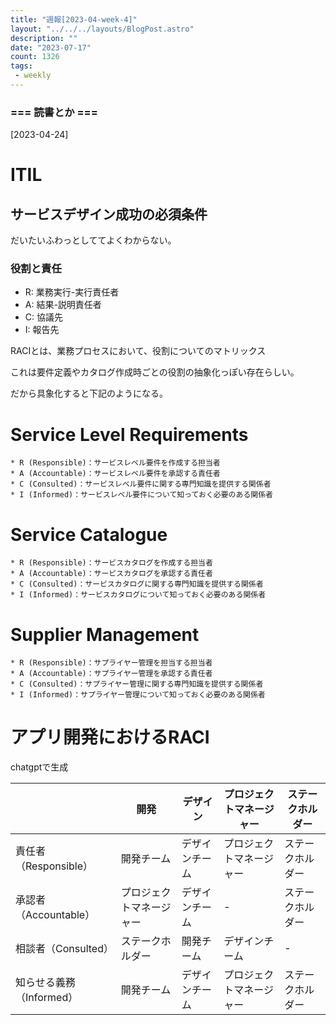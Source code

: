 ```yaml
---
title: "週報[2023-04-week-4]"
layout: "../../../layouts/BlogPost.astro"
description: ""
date: "2023-07-17"
count: 1326
tags:
 - weekly
---
```





### === 読書とか ===

[2023-04-24]

# ITIL

## サービスデザイン成功の必須条件

だいたいふわっとしててよくわからない。

### 役割と責任

* R: 業務実行-実行責任者
* A: 結果-説明責任者
* C: 協議先
* I: 報告先

RACIとは、業務プロセスにおいて、役割についてのマトリックス

これは要件定義やカタログ作成時ごとの役割の抽象化っぽい存在らしい。

だから具象化すると下記のようになる。

# Service Level Requirements
	* R (Responsible)：サービスレベル要件を作成する担当者
	* A (Accountable)：サービスレベル要件を承認する責任者
	* C (Consulted)：サービスレベル要件に関する専門知識を提供する関係者
	* I (Informed)：サービスレベル要件について知っておく必要のある関係者
# Service Catalogue
	* R (Responsible)：サービスカタログを作成する担当者
	* A (Accountable)：サービスカタログを承認する責任者
	* C (Consulted)：サービスカタログに関する専門知識を提供する関係者
	* I (Informed)：サービスカタログについて知っておく必要のある関係者
# Supplier Management
	* R (Responsible)：サプライヤー管理を担当する担当者
	* A (Accountable)：サプライヤー管理を承認する責任者
	* C (Consulted)：サプライヤー管理に関する専門知識を提供する関係者
	* I (Informed)：サプライヤー管理について知っておく必要のある関係者


# アプリ開発におけるRACI

chatgptで生成

|                          | 開発                     | デザイン       | プロジェクトマネージャー | ステークホルダー |
|--------------------------|--------------------------|----------------|--------------------------|------------------|
| 責任者（Responsible）    | 開発チーム               | デザインチーム | プロジェクトマネージャー | ステークホルダー |
| 承認者（Accountable）    | プロジェクトマネージャー | デザインチーム | -                        | ステークホルダー |
| 相談者（Consulted）      | ステークホルダー         | 開発チーム     | デザインチーム           | -                |
| 知らせる義務（Informed） | 開発チーム               | デザインチーム | プロジェクトマネージャー | ステークホルダー |


